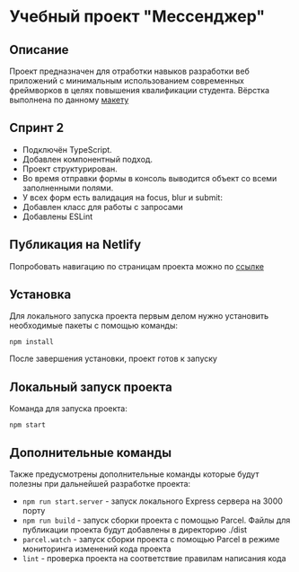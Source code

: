 # Учебный проект "Мессенджер"
## Описание
Проект предназначен для отработки навыков разработки веб приложений с минимальным использованием современных фреймворков в целях повышения квалификации студента.  Вёрстка выполнена по данному [макету](https://www.figma.com/file/jF5fFFzgGOxQeB4CmKWTiE/Chat_external_link?node-id=0%3A1)
## Спринт 2
- Подключён TypeScript.
- Добавлен компонентный подход.
- Проект структурирован.
- Во время отправки формы в консоль выводится объект со всеми заполненными полями.
- У всех форм есть валидация на focus, blur и submit:
- Добавлен класс для работы с запросами
- Добавлены ESLint

## Публикация на Netlify
Попробовать навигацию по страницам проекта можно по [ссылке](https://cozy-sprite-8e4bd6.netlify.app/)
## Установка
Для локального запуска проекта первым делом нужно установить необходимые пакеты с помощью команды:
```
npm install
```
После завершения установки, проект готов к запуску
## Локальный запуск проекта
Команда для запуска проекта:
```
npm start
```
## Дополнительные команды
Также предусмотрены дополнительные команды которые будут полезны при дальнейшей разработке проекта:
- `npm run start.server` - запуск локального Express сервера на 3000 порту
- `npm run build` - запуск сборки проекта с помощью Parcel. Файлы для публикации проекта будут добавлены в директорию ./dist
- `parcel.watch` - запуск сборки проекта с помощью Parcel в режиме мониторинга изменений кода проекта
- `lint` - проверка проекта на соответствие правилам написания кода
